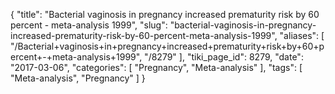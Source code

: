 {
    "title": "Bacterial vaginosis in pregnancy increased prematurity risk by 60 percent - meta-analysis 1999",
    "slug": "bacterial-vaginosis-in-pregnancy-increased-prematurity-risk-by-60-percent-meta-analysis-1999",
    "aliases": [
        "/Bacterial+vaginosis+in+pregnancy+increased+prematurity+risk+by+60+percent+-+meta-analysis+1999",
        "/8279"
    ],
    "tiki_page_id": 8279,
    "date": "2017-03-06",
    "categories": [
        "Pregnancy",
        "Meta-analysis"
    ],
    "tags": [
        "Meta-analysis",
        "Pregnancy"
    ]
}